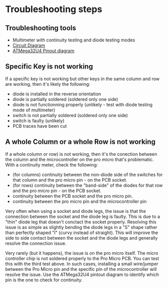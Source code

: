 # Troubleshooting steps

## Troubleshooting tools

* Multimeter with continuity testing and diode testing modes
* [Circuit Diagram](/PCB/ErgoTravel_V1.03_Schematic.pdf)
* [ATMega32U4 Pinout diagram](https://www.arduino.cc/en/Hacking/PinMapping32u4)

## Specific Key is not working

If a specific key is not working but other keys in the same column and row are working, then it's likely the following:

* diode is installed in the reverse orientation
* diode is partially soldered (soldered only one side)
* diode is not functionning properly (unlikely - test with diode testing mode of multimeter)
* switch is not partially soldered (soldered only one side)
* switch is faulty (unlikely)
* PCB traces have been cut

## A whole Column or a whole Row is not working

If a whole column or row) is not working, then it's the conection between the column and the microcontroller on the pro micro that's problematic.
With a continuity meter, check the following:

* (for columns) continuity between the non-diode side of the switches for that column and the pro micro pin - on the PCB socket.
* (for rows) continuity between the "band-side" of the diodes for that row and the pro micro pin - on the PCB socket.
* continuity between the PCB socket and the pro micro pin.
* continuity between the pro micro pin and the microcontroller pin

Very often when using a socket and diode legs, the issue is that the connection between the socket and the diode leg is faulty.  This is due to a "thin" diode leg that doesn't conctact the socket properly.
Resolving this issue is as simple as slightly bending the diode legs in a "S" shape rather than perfectly shaped "I" (curvy instead of straight).  This will improve the side to side contact between the socket and the diode legs and generally resolve the connection issue.

Very rarely (but it happens), the issue is on the pro micro itself.  The micro controller chip is not soldered properly to the Pro Micro PCB.
You can test this with the third test above.  In such cases, installing a small wire/jumper between the Pro Micro pin and the specific pin of the microcontroller will resolve the issue.  Use the ATMega32U4 pintout diagram to identify which pin is the one to check for continuity.

